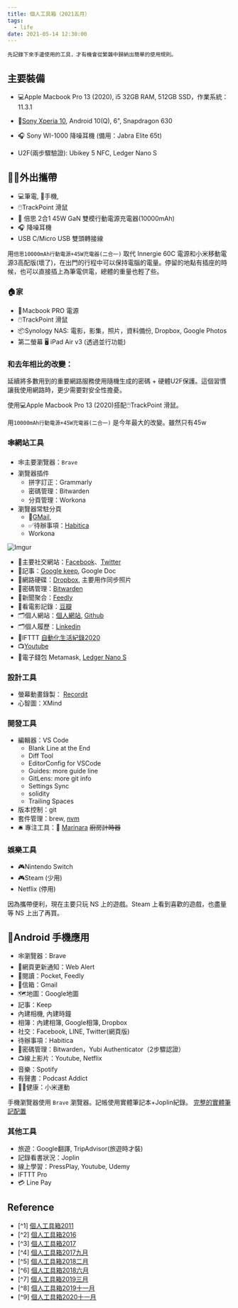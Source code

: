 ```yaml
---
title: 個人工具箱（2021五月）
tags:
  - life
date: 2021-05-14 12:30:00
---
```


`先記錄下來手邊使用的工具，才有機會從繁雜中歸納出簡單的使用規則。`

## 主要裝備

* :computer:Apple Macbook Pro 13 (2020), i5 32GB RAM, 512GB SSD，作業系統：11.3.1

* :iphone:[Sony Xperia 10](https://www.sogi.com.tw/products/sony_xperia_10/14610), Android 10(Q), 6", Snapdragon 630

* :headphones: Sony WI-1000 降噪耳機 (備用：Jabra Elite 65t)
* U2F(兩步驟驗證): Ubikey 5 NFC, Ledger Nano S

## :walking_man:外出攜帶

* :computer:筆電, :iphone:手機,
* :computer_mouse:TrackPoint 滑鼠
* :electric_plug: 倍思 2合1 45W GaN 雙模行動電源充電器(10000mAh)
* :headphones: 降噪耳機
* USB C/Micro USB 雙頭轉接線

用`倍思10000mAh行動電源+45W充電器(二合一)` 取代 Innergie 60C 電源和小米移動電源3高配版(壞了)，在出門的行程中可以保持電腦的電量。停留的地點有插座的時候，也可以直接插上為筆電供電，總體的重量也輕了些。

### :house:家

* :electric_plug:Ｍacbook PRO 電源
* :computer_mouse:TrackPoint 滑鼠
* :package:Synology NAS: 電影，影集，照片，資料備份, Dropbox, Google Photos
* 第二螢幕 :desktop_computer: iPad Air v3 (透過並行功能)

### 和去年相比的改變：

延續將多數用到的重要網路服務使用隨機生成的密碼 + 硬體U2F保護。這個習慣讓我使用網路時，更少需要對安全性擔憂。

使用:computer:Apple Macbook Pro 13 (2020)搭配:computer_mouse:TrackPoint 滑鼠。

用`10000mAh行動電源+45W充電器(二合一)` 是今年最大的改變。雖然只有45w

### :spider_web:網站工具

* :spider_web:主要瀏覽器：`Brave`
* 瀏覽器插件
  - 拼字訂正：Grammarly
  - 密碼管理：Bitwarden
  - 分頁管理：Workona
* 瀏覽器常駐分頁
  - :email:[GMail](http://mail.google.com/),
  - ✅待辦事項：[Habitica](https://habitica.com/)
  - Workona

![Imgur](https://i.imgur.com/7goRNxj.png)

* :busts_in_silhouette:主要社交網站：[Facebook](http://www.facebook.com/)、[Twitter](https://twitter.com/gasolin)
* :memo:記事：[Google keep](http://keep.google.com/), Google Doc
* :floppy_disk:網路硬碟：[Dropbox](http://www.dropbox.com/), 主要用作同步照片
* 🔑密碼管理：[Bitwarden](https://www.bitwarden.com/)
* :newspaper:新聞聚合：[Feedly](https://feedly.com/)
* :movie_camera:看電影記錄：[豆瓣](http://www.douban.com/)
* :card_index_dividers:個人網站：[個人網站](http://www.gasolin.idv.tw), [Github](https://github.com/gasolin/blog/)
* :card_index_dividers:個人履歷：[Linkedin](https://www.linkedin.com/in/fredglin/)
* :link:IFTTT [自動化生活紀錄2020](https://blog.gasolin.idv.tw/2020/04/04/personal-automation-in-2020/)
* :tv:[Youtube](https://www.youtube.com/)
* :purse:電子錢包 Metamask, [Ledger Nano S](https://blog.gasolin.idv.tw/2017/12/26/setup_ledger_nano_on_linux/)


### 設計工具

* 螢幕動畫錄製： [Recordit](http://www.recordit.co/)
* 心智圖：XMind

### 開發工具

* 編輯器：VS Code
  - Blank Line at the End
  - Diff Tool
  - EditorConfig for VSCode
  - Guides: more guide line
  - GitLens: more git info
  - Settings Sync
  - solidity
  - Trailing Spaces
* 版本控制：git
* 套件管理：brew, [nvm](https://github.com/creationix/nvm)
* :bellhop_bell: 專注工具：:tomato: [Marinara](https://chrome.google.com/webstore/detail/marinara-pomodoro%C2%AE-assist/lojgmehidjdhhbmpjfamhpkpodfcodef) ~~廚房計時器~~

### 娛樂工具

* 🎮Nintendo Switch
* 🎮Steam (少用)
* Netflix (停用)

因為攜帶便利，現在主要只玩 NS 上的遊戲。Steam 上看到喜歡的遊戲，也盡量等 NS 上出了再買。

## :iphone:Android 手機應用
* :spider_web:瀏覽器：Brave
* :bell:網頁更新通知：Web Alert
* :newspaper:閱讀：Pocket, Feedly
* :email:信箱：Gmail
* :world_map:地圖：Google地圖
* 記事：Keep
* 內建相機, 內建時鐘
* 相簿：內建相簿, Google相簿, Dropbox
* 社交：Facebook, LINE, Twitter(網頁版)
* 待辦事項：Habitica
* :closed_lock_with_key:密碼管理：Bitwarden，Yubi Authenticator（2步驟認證）
* :tv:線上影片：Youtube, Netflix
* 音樂：Spotify
* 有聲書：Podcast Addict
* :walking_man:健康：小米運動

手機瀏覽器使用 `Brave` 瀏覽器。記帳使用實體筆記本+Joplin紀錄。
[完整的實體筆記配置](https://blog.gasolin.idv.tw/2019/02/23/handbook/)

### 其他工具

* 旅遊：Google翻譯, TripAdvisor(旅遊時才裝)
* 記錄看書狀況：Joplin
* 線上學習：PressPlay, Youtube, Udemy
* IFTTT Pro
* 💳 Line Pay

## Reference

* [^1] [個人工具箱2011](https://blog.gasolin.idv.tw/2013/01/02/%E5%80%8B%E4%BA%BA%E5%B7%A5%E5%85%B7%E7%AE%B12011/)
* [^2] [個人工具箱2016](https://blog.gasolin.idv.tw/2016/12/19/tooling-in-2016/)
* [^3] [個人工具箱2017](https://blog.gasolin.idv.tw/2017/02/02/tooling-in-2017/)
* [^4] [個人工具箱2017九月](https://blog.gasolin.idv.tw/2017/02/02/tooling-in-2017-sep/)
* [^5] [個人工具箱2018二月](https://blog.gasolin.idv.tw/2018/01/25/tooling-in-2018-feb/)
* [^6] [個人工具箱2018六月](https://blog.gasolin.idv.tw/2018/05/24/tooling-in-2018-jun/)
* [^7] [個人工具箱2019三月](https://blog.gasolin.idv.tw/2018/05/24/tooling-in-2019-Mar/)
* [^8] [個人工具箱2019十一月](https://blog.gasolin.idv.tw/2019/11/30/tooling-in-2019-Nov/)
* [^9] [個人工具箱2020十一月](https://blog.gasolin.idv.tw/2020/11/15/tooling-in-2020-Nov/)
